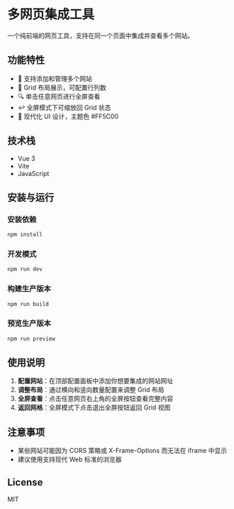 # 多网页集成工具

一个纯前端的网页工具，支持在同一个页面中集成并查看多个网站。

## 功能特性

- 🎯 支持添加和管理多个网站
- 📐 Grid 布局展示，可配置行列数
- 🔍 单击任意网页进行全屏查看
- ↩️ 全屏模式下可缩放回 Grid 状态
- 🎨 现代化 UI 设计，主题色 #FF5C00

## 技术栈

- Vue 3
- Vite
- JavaScript

## 安装与运行

### 安装依赖

```bash
npm install
```

### 开发模式

```bash
npm run dev
```

### 构建生产版本

```bash
npm run build
```

### 预览生产版本

```bash
npm run preview
```

## 使用说明

1. **配置网站**：在顶部配置面板中添加你想要集成的网站网址
2. **调整布局**：通过横向和竖向数量配置来调整 Grid 布局
3. **全屏查看**：点击任意网页右上角的全屏按钮查看完整内容
4. **返回网格**：全屏模式下点击退出全屏按钮返回 Grid 视图

## 注意事项

- 某些网站可能因为 CORS 策略或 X-Frame-Options 而无法在 iframe 中显示
- 建议使用支持现代 Web 标准的浏览器

## License

MIT

